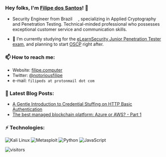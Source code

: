 ### Hey folks, I'm [Filipe dos Santos](https://www.filipe.computer/)! 👋

- Security Engineer from Brazil <img height="15" src="https://raw.githubusercontent.com/emcrisostomo/flags/master/svg/BR.svg">, specializing in Applied Cryptography and Penetration Testing. Technical-minded professional who possesses exceptional customer service and communication skills.

- 🌱 I’m currently studying for the [eLearnSecurity Junior Penetration Tester exam](https://elearnsecurity.com/product/ejpt-certification/), and planning to start [OSCP](https://www.offensive-security.com/pwk-oscp/) right after.

### 📫 How to reach me:

- Website: [filipe.computer](https://www.filipe.computer/)
- Twitter: [@notoriousfilipe](https://twitter.com/notoriousfilipe)
- e-mail: `filipeds at protonmail dot com`

### 📝 Latest Blog Posts:

- [A Gentle Introduction to Credential Stuffing on HTTP Basic Authentication](https://www.filipe.computer/posts/2020/11/credential-stuffing/credential-stuffing-python3/)
- [The best managed blockchain platform: Azure or AWS? - Part 1](https://www.filipe.computer/posts/2020/managed-blockchain/1/)

### ⚡ Technologies:

![Kali Linux](https://img.shields.io/badge/Kali%20Linux-Expert-brightgreen?style=flat-square)
![Metasploit](https://img.shields.io/badge/Metasploit-Fan-brightgreen?style=flat-square)
![Python](https://img.shields.io/badge/-Python-black?style=flat-square&logo=Python)
![JavaScript](https://img.shields.io/badge/-JavaScript-black?style=flat-square&logo=javascript)

![visitors](https://visitor-badge.glitch.me/badge?page_id=santosfilipe.santosfilipe)
